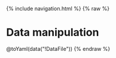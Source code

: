 {% include navigation.html %}
{% raw %}
# Data manipulation

@toYaml(data("!DataFile"))
{% endraw %}